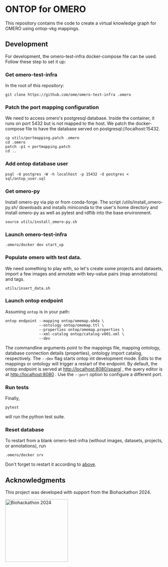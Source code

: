 # ONTOP for OMERO

This repository contains the code to create a virtual knowledge graph for OMERO using ontop-vkg mappings.

## Development 
For development, the omero-test-infra docker-compose file can be used. Follow these step to set it up:

### Get omero-test-infra
In the root of this repository:

```console
git clone https://github.com/ome/omero-test-infra .omero
```

### Patch the port mapping configuration
We need to access omero's postgresql database. Inside the container, it runs on port 5432 but is not
mapped to the host. We patch the docker-compose file to have the database served on postgresql://localhost:15432.

```console
cp utils/portmapping.patch .omero
cd .omero
patch -p1 < portmapping.patch
cd ..
```

### Add ontop database user
```console
psql -U postgres -W -h localhost -p 15432 -d postgres < sql/ontop_user.sql
```

### Get omero-py
Install omero-py via pip or from conda-forge. The script /utils\/install_omero-py.sh/ downloads and installs miniconda to the user's home directory and install omero-py as well as pytest and rdflib into the base environment.

```console
source utils/install_omero-py.sh
```

### Launch omero-test-infra
```console
.omero/docker dev start_up
```

### Populate omero with test data.
We need something to play with, so let's create some projects and datasets, import a few images and annotate 
with key-value pairs (map annotations) and tags.

```console
utils/insert_data.sh
```

### Launch ontop endpoint
Assuming `ontop` is in your path:
```console
ontop endpoint --mapping ontop/omemap.obda \
               --ontology ontop/omemap.ttl \
               --properties ontop/omemap.properties \
               --xml-catalog ontop/catalog-v001.xml \
               --dev
```
The commandline arguments point to the mappings file, mapping ontology, database connection details (properties), ontology import catalog, respectively. The `--dev` flag starts ontop int development mode. Edits to the mappings or ontology will trigger a restart of the endpoint. By default, the ontop endpoint is served at [http://localhost:8080/sparql](http://localhost:8080/sparql) , the query editor is at [http://localhost:8080](http://localhost:8080) . Use the `--port` option to configure a different port.

### Run tests
Finally,
```console
pytest
```
will run the python test suite.

### Reset database
To restart from a blank omero-test-infra (without images, datasets, projects, or annotations), run
```console
.omero/docker srv
```

Don't forget to restart it according to [above](#populate-omero-with-test-data).

## Acknowledgments

This project was developed with support from the Biohackathon 2024.

<img src="https://2024.biohackathon.org/images/bh24-logo.png" alt="Biohackathon 2024" width="200">


